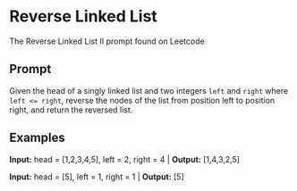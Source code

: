 # Reverse Linked List

The Reverse Linked List II prompt found on Leetcode

## Prompt

Given the head of a singly linked list and two integers `left` and `right` where `left <= right`, reverse the nodes of 
the list from position left to position right, and return the reversed list.

## Examples

**Input:** head = [1,2,3,4,5], left = 2, right = 4 | **Output:** [1,4,3,2,5]

**Input:** head = [5], left = 1, right = 1 | **Output:** [5]
